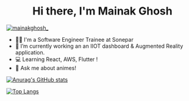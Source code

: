 <!-- 
### Hi there I'm Mainak  -->
<h1 align="center">Hi there, I'm Mainak Ghosh </h1>
<!-- <p align="left"> <img src="https://komarev.com/ghpvc/?username=mainak-ghosh&label=Profile%20views&color=0e75b6&style=flat" alt="mainak-ghosh" /> </p> -->
<p align="left"> <a href="https://twitter.com/mainakghosh_" target="blank"><img src="https://img.shields.io/twitter/follow/mainakghosh_?logo=twitter&style=for-the-badge" alt="mainakghosh_" /></a> </p>

- 👨‍💻 I'm a Software Engineer Trainee at Sonepar
- 🔭 I’m currently working an an IIOT dashboard & Augmented Reality application.
- 💻 Learning React, AWS, Flutter !
- 💬 Ask me about animes!

[![Anurag's GitHub stats](https://github-readme-stats.vercel.app/api?username=mainak-ghosh)](https://github.com/anuraghazra/github-readme-stats)

[![Top Langs](https://github-readme-stats.vercel.app/api/top-langs/?username=mainak-ghosh)](https://github.com/anuraghazra/github-readme-stats)

<!--
**mainak-ghosh/mainak-ghosh** is a ✨ _special_ ✨ repository because its `README.md` (this file) appears on your GitHub profile.
- ⚡ Fun fact: 
